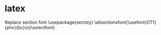 # latex
Replace section font
  \usepackage{sectsty}
  \allsectionsfont{\usefont{OT1}{phv}{bc}{n}\selectfont}
